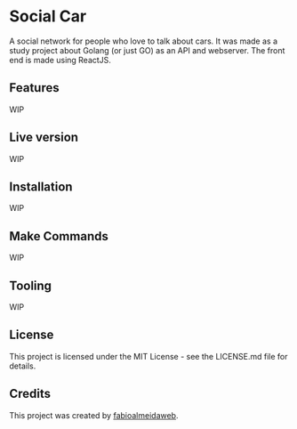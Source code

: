 # Social Car

A social network for people who love to talk about cars.
It was made as a study project about Golang (or just GO) as an API and webserver. The front end is made using ReactJS.

## Features

WIP

## Live version

WIP

## Installation

WIP

## Make Commands

WIP

## Tooling

WIP

## License

This project is licensed under the MIT License - see the LICENSE.md file for details.

## Credits

This project was created by [fabioalmeidaweb](https://github.com/fabioalmeidaweb).
